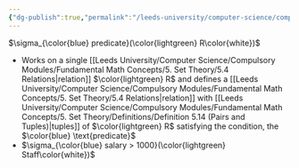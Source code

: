 ```yaml
---
{"dg-publish":true,"permalink":"/leeds-university/computer-science/compulsory-modules/databases/old/relational-data-model/relational-algebra/selection/"}
---
```


$\sigma_{\color{blue} predicate}(\color{lightgreen} R\color{white})$
- Works on a single [[Leeds University/Computer Science/Compulsory Modules/Fundamental Math Concepts/5. Set Theory/5.4 Relations\|relation]] $\color{lightgreen} R$ and defines a [[Leeds University/Computer Science/Compulsory Modules/Fundamental Math Concepts/5. Set Theory/5.4 Relations\|relation]] with [[Leeds University/Computer Science/Compulsory Modules/Fundamental Math Concepts/5. Set Theory/Definitions/Definition 5.14 (Pairs and Tuples)\|tuples]] of $\color{lightgreen} R$ satisfying the condition, the $\color{blue} \text{predicate}$
- $\sigma_{\color{blue} salary > 1000}(\color{lightgreen} Staff\color{white})$
